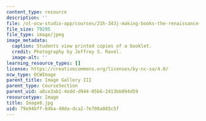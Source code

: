```yaml
---
content_type: resource
description: ''
file: /ol-ocw-studio-app/courses/21h-343j-making-books-the-renaissance-and-today-spring-2016/79e94bff84ba40dadca27e700a885c5f_Image8.jpg
file_size: 79295
file_type: image/jpeg
image_metadata:
  caption: Students view printed copies of a booklet.
  credit: Photography by Jeffrey S. Ravel.
  image-alt: ''
learning_resource_types: []
license: https://creativecommons.org/licenses/by-nc-sa/4.0/
ocw_type: OCWImage
parent_title: Image Gallery III
parent_type: CourseSection
parent_uid: a8ce3ab1-4edd-d944-05b6-2413bb094d59
resourcetype: Image
title: Image8.jpg
uid: 79e94bff-84ba-40da-dca2-7e700a885c5f
---
```

